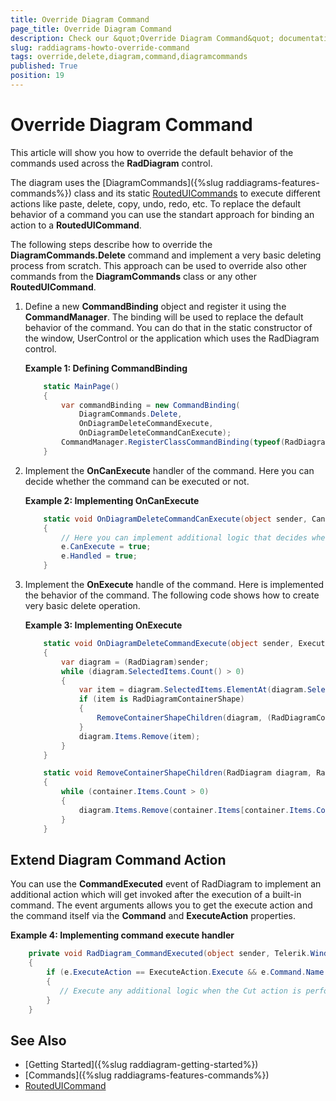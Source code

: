 ```yaml
---
title: Override Diagram Command
page_title: Override Diagram Command
description: Check our &quot;Override Diagram Command&quot; documentation article for the RadDiagram {{ site.framework_name }} control.
slug: raddiagrams-howto-override-command
tags: override,delete,diagram,command,diagramcommands
published: True
position: 19
---
```


# Override Diagram Command

This article will show you how to override the default behavior of the commands used across the __RadDiagram__ control. 

The diagram uses the [DiagramCommands]({%slug raddiagrams-features-commands%}) class and its static [RoutedUICommands](https://msdn.microsoft.com/en-us/library/system.windows.input.routeduicommand(v=vs.110).aspx) to execute different actions like paste, delete, copy, undo, redo, etc. To replace the default behavior of a command you can use the standart approach for binding an action to a __RoutedUICommand__. 

The following steps describe how to override the __DiagramCommands.Delete__ command and implement a very basic deleting process from scratch. This approach can be used to override also other commands from the __DiagramCommands__ class or any other __RoutedUICommand__.

1. Define a new __CommandBinding__ object and register it using the __CommandManager__. The binding will be used to replace the default behavior of the command. You can do that in the static constructor of the window, UserControl or the application which uses the RadDiagram control.
	
	__Example 1: Defining CommandBinding__  
	```C#
		static MainPage()
		{
			var commandBinding = new CommandBinding(
                DiagramCommands.Delete, 
                OnDiagramDeleteCommandExecute, 
                OnDiagramDeleteCommandCanExecute);
            CommandManager.RegisterClassCommandBinding(typeof(RadDiagram), commandBinding);
		}
	```
	
2. Implement the __OnCanExecute__ handler of the command. Here you can decide whether the command can be executed or not.
	
	__Example 2: Implementing OnCanExecute__  
	```C#
		static void OnDiagramDeleteCommandCanExecute(object sender, CanExecuteRoutedEventArgs e)
		{
			// Here you can implement additional logic that decides whether the command should be executed or not
			e.CanExecute = true;
			e.Handled = true;
		}
	```
	
3. Implement the __OnExecute__ handle of the command. Here is implemented the behavior of the command. The following code shows how to create very basic delete operation.
		
	__Example 3: Implementing OnExecute__  
	```C#	
		static void OnDiagramDeleteCommandExecute(object sender, ExecutedRoutedEventArgs e)
        {
            var diagram = (RadDiagram)sender;             
            while (diagram.SelectedItems.Count() > 0)
            {
                var item = diagram.SelectedItems.ElementAt(diagram.SelectedItems.Count() - 1);
                if (item is RadDiagramContainerShape)
                {
                    RemoveContainerShapeChildren(diagram, (RadDiagramContainerShape)item);                    
                }
                diagram.Items.Remove(item);
            }
        }

        static void RemoveContainerShapeChildren(RadDiagram diagram, RadDiagramContainerShape container)
        {
            while (container.Items.Count > 0)
            {                
                diagram.Items.Remove(container.Items[container.Items.Count - 1]);
            }         
        }
	```
	
## Extend Diagram Command Action

You can use the __CommandExecuted__ event of RadDiagram to implement an additional action which will get invoked after the execution of a built-in command. The event arguments allows you to get the execute action and the command itself via the __Command__ and __ExecuteAction__ properties.

__Example 4: Implementing command execute handler__  
```C#	
	private void RadDiagram_CommandExecuted(object sender, Telerik.Windows.Controls.Diagrams.CommandRoutedEventArgs e)
	{            
		if (e.ExecuteAction == ExecuteAction.Execute && e.Command.Name == "Cut Items")
		{
		   // Execute any additional logic when the Cut action is performed. For example, show a message that tells the shape is added to the clipboard.
		}
	}
```

## See Also
 * [Getting Started]({%slug raddiagram-getting-started%})
 * [Commands]({%slug raddiagrams-features-commands%})
 * [RoutedUICommand](https://msdn.microsoft.com/en-us/library/system.windows.input.routeduicommand(v=vs.110).aspx)
